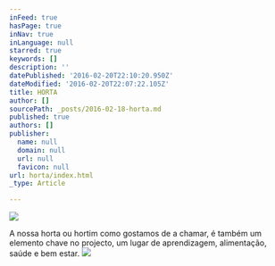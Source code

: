 ```yaml
---
inFeed: true
hasPage: true
inNav: true
inLanguage: null
starred: true
keywords: []
description: ''
datePublished: '2016-02-20T22:10:20.950Z'
dateModified: '2016-02-20T22:07:22.105Z'
title: HORTA
author: []
sourcePath: _posts/2016-02-18-horta.md
published: true
authors: []
publisher:
  name: null
  domain: null
  url: null
  favicon: null
url: horta/index.html
_type: Article

---
```

![](https://s3-us-west-2.amazonaws.com/the-grid-img/p/0af79d82434a6ef426918d3643d4ba8093ebc474.jpg)

A nossa horta ou hortim como gostamos de a chamar, é também um elemento chave no projecto, um lugar de aprendizagem, alimentação, saúde e bem estar.
![](https://the-grid-user-content.s3-us-west-2.amazonaws.com/aededc35-c3fb-4355-9db5-4b64dd7068c0.JPG)